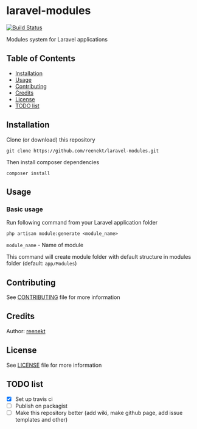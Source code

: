 # laravel-modules
[![Build Status](https://travis-ci.org/reenekt/laravel-modules.svg?branch=master)](https://travis-ci.org/reenekt/laravel-modules)

Modules system for Laravel applications

## Table of Contents
* [Installation](#Installation)  
* [Usage](#Usage)  
* [Contributing](#Contributing)  
* [Credits](#Credits)  
* [License](#License)  
* [TODO list](#TODO-list)  

## Installation
Clone (or download) this repository  
```
git clone https://github.com/reenekt/laravel-modules.git
```

Then install composer dependencies
```
composer install
```

## Usage
### Basic usage
Run following command from your Laravel application folder
```
php artisan module:generate <module_name>
```
`module_name` - Name of module

This command will create module folder with default structure in modules folder (default: `app/Modules`)

## Contributing
See [CONTRIBUTING](CONTRIBUTING.md) file for more information

## Credits
Author: [reenekt](https://github.com/reenekt)

## License
See [LICENSE](LICENSE) file for more information

## TODO list
* [x] Set up travis ci
* [ ] Publish on packagist
* [ ] Make this repository better (add wiki, make github page, add issue templates and other)
